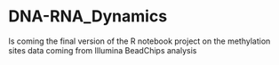 # DNA-RNA_Dynamics
Is coming the final version of the R notebook project on the methylation sites data coming from Illumina BeadChips analysis 
